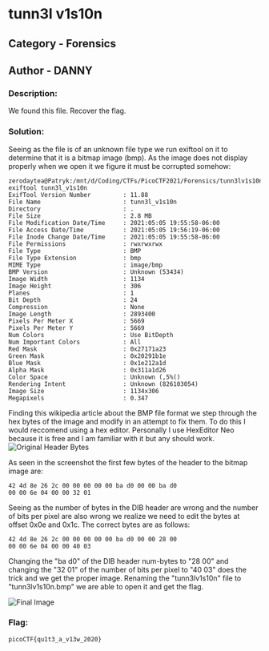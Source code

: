 # tunn3l v1s10n
## Category - Forensics
## Author - DANNY

### Description: 
We found this file. Recover the flag.

### Solution:
Seeing as the file is of an unknown file type we run exiftool on it to determine that it is a bitmap image (bmp). As the image does not display properly when we open it we figure
it must be corrupted somehow:

```
zerodaytea@Patryk:/mnt/d/Coding/CTFs/PicoCTF2021/Forensics/tunn3lv1s10n$ exiftool tunn3l_v1s10n
ExifTool Version Number         : 11.88
File Name                       : tunn3l_v1s10n
Directory                       : .
File Size                       : 2.8 MB
File Modification Date/Time     : 2021:05:05 19:55:58-06:00
File Access Date/Time           : 2021:05:05 19:56:19-06:00
File Inode Change Date/Time     : 2021:05:05 19:55:58-06:00
File Permissions                : rwxrwxrwx
File Type                       : BMP
File Type Extension             : bmp
MIME Type                       : image/bmp
BMP Version                     : Unknown (53434)
Image Width                     : 1134
Image Height                    : 306
Planes                          : 1
Bit Depth                       : 24
Compression                     : None
Image Length                    : 2893400
Pixels Per Meter X              : 5669
Pixels Per Meter Y              : 5669
Num Colors                      : Use BitDepth
Num Important Colors            : All
Red Mask                        : 0x27171a23
Green Mask                      : 0x20291b1e
Blue Mask                       : 0x1e212a1d
Alpha Mask                      : 0x311a1d26
Color Space                     : Unknown (,5%()
Rendering Intent                : Unknown (826103054)
Image Size                      : 1134x306
Megapixels                      : 0.347
```
Finding this wikipedia article about the BMP file format we step through the hex bytes of the image and modify in an attempt to fix them. To do this I would reccomend using a 
hex editor. Personally I use HexEditor Neo because it is free and I am familiar with it but any should work.
![Original Header Bytes](https://github.com/ZeroDayTea/PicoCTF-2021-Killer-Queen-Writeups/blob/main/Forensics/snip1.PNG)

As seen in the screenshot the first few bytes of the header to the bitmap image are:
```
42 4d 8e 26 2c 00 00 00 00 00 ba d0 00 00 ba d0
00 00 6e 04 00 00 32 01
```
Seeing as the number of bytes in the DIB header are wrong and the number of bits per pixel are also wrong we realize we need to edit the bytes at offset 0x0e and 0x1c. The
correct bytes are as follows:
```
42 4d 8e 26 2c 00 00 00 00 00 ba d0 00 00 28 00
00 00 6e 04 00 00 40 03
```
Changing the "ba d0" of the DIB header num-bytes to "28 00" and changing the "32 01" of the number of bits per pixel to "40 03" does the trick and we get the proper image.
Renaming the "tunn3lv1s10n" file to "tunn3lv1s10n.bmp" we are able to open it and get the flag.

![Final Image](https://github.com/ZeroDayTea/PicoCTF-2021-Killer-Queen-Writeups/blob/main/Forensics/tunn3l_v1s10n_fixed.bmp)

### Flag:
```
picoCTF{qu1t3_a_v13w_2020}
```

